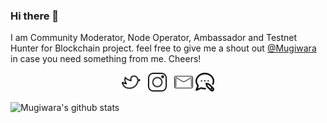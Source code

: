 ### Hi there 👋



I am Community Moderator, Node Operator, Ambassador and Testnet Hunter for Blockchain project. feel free to give me a shout out [@Mugiwara](https://twitter.com/themugiwara0x/) in case you need something from me. Cheers!
<p align='center'>
<a href="https://twitter.com/themugiwara0x"><img height="30" src="https://github.com/superadit98/superadit98/blob/main/twitter.png?raw=true"></a>&nbsp;&nbsp;
<a href="https://www.instagram.com/gibrank_/"><img height="30" src="https://github.com/superadit98/superadit98/blob/main/instagram.png?raw=true"></a>&nbsp;&nbsp;
<a href="mailto:adityawijo.k@gmail.com"><img height="30" src="https://github.com/superadit98/superadit98/blob/main/mail.png?raw=true"></a>
<a href="https://upasian.org"><img height="30" src="https://github.com/superadit98/superadit98/blob/main/blog.png?raw=true"></a>
</p>



![Mugiwara's github stats](https://github-readme-stats.vercel.app/api?username=superadit98&hide=contribs,prs&show_icons=true&hide_border=true&title_color=000)
